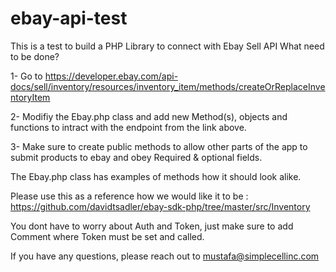 # ebay-api-test
This is a test to build a PHP Library to connect with Ebay Sell API
What need to be done?

1- Go to https://developer.ebay.com/api-docs/sell/inventory/resources/inventory_item/methods/createOrReplaceInventoryItem

2- Modifiy the Ebay.php class and add new Method(s), objects and functions to intract with the endpoint from the link above.

3- Make sure to create public methods to allow other parts of the app to submit products to ebay and obey Required & optional fields.

The Ebay.php class has examples of methods how it should look alike.

Please use this as a reference how we would like it to be : https://github.com/davidtsadler/ebay-sdk-php/tree/master/src/Inventory

You dont have to worry about Auth and Token, just make sure to add Comment where Token must be set and called.

If you have any questions, please reach out to mustafa@simplecellinc.com
